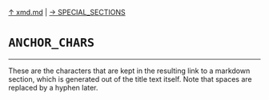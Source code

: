[&#8593; xmd.md](xmd.md) | [&#8594; SPECIAL_SECTIONS](xmd--special_sections.md)
# `ANCHOR_CHARS`
***


These are the characters that are kept in the resulting link to a markdown section,
which is generated out of the title text itself.
Note that spaces are replaced by a hyphen later.



